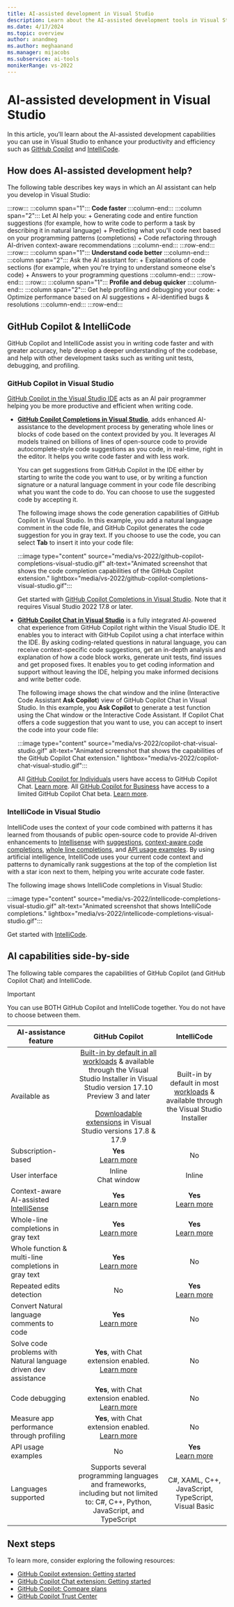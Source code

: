 ```yaml
---
title: AI-assisted development in Visual Studio
description: Learn about the AI-assisted development tools in Visual Studio, such as GitHub Copilot, GitHub Copilot Chat, and IntelliCode, and how they can help you write code more efficiently.
ms.date: 4/17/2024
ms.topic: overview 
author: anandmeg
ms.author: meghaanand
ms.manager: mijacobs
ms.subservice: ai-tools
monikerRange: vs-2022
---
```

# AI-assisted development in Visual Studio

In this article, you’ll learn about the AI-assisted development capabilities you can use in Visual Studio to enhance your productivity and efficiency such as [GitHub Copilot](visual-studio-github-copilot-install-and-states.md) and [IntelliCode](/visualstudio/intellicode/intellicode-visual-studio).

## How does AI-assisted development help?

The following table describes key ways in which an AI assistant can help you develop in Visual Studio: 

:::row::: 
    :::column span="1"::: 
       **Code faster**
    :::column-end::: 
    :::column span="2"::: 
       Let AI help you:
       + Generating code and entire function suggestions (for example, how to write code to perform a task by describing it in natural language)
       + Predicting what you'll code next based on your programming patterns (completions)
       + Code refactoring through AI-driven context-aware recommendations
    :::column-end::: 
:::row-end:::
:::row::: 
    :::column span="1"::: 
        **Understand code better**
    :::column-end::: 
    :::column span="2":::
       Ask the AI assistant for:
        + Explanations of code sections (for example, when you're trying to understand someone else's code)
        + Answers to your programming questions
    :::column-end::: 
:::row-end:::
:::row::: 
    :::column span="1"::: 
        **Profile and debug quicker** 
    :::column-end::: 
    :::column span="2":::
       Get help profiling and debugging your code:
        +  Optimize performance based on AI suggestions
        +  AI-identified bugs & resolutions
    :::column-end::: 
:::row-end:::

## GitHub Copilot & IntelliCode

GitHub Copilot and IntelliCode assist you in writing code faster and with greater accuracy, help develop a deeper understanding of the codebase, and help with other development tasks such as writing unit tests, debugging, and profiling.

### GitHub Copilot in Visual Studio

[GitHub Copilot in the Visual Studio IDE](visual-studio-github-copilot-install-and-states.md) acts as an AI pair programmer helping you be more productive and efficient when writing code.

- **[GitHub Copilot Completions in Visual Studio](visual-studio-github-copilot-extension.md)**, adds enhanced AI-assistance to the development process by generating whole lines or blocks of code based on the context provided by you. It leverages AI models trained on billions of lines of open-source code to provide autocomplete-style code suggestions as you code, in real-time, right in the editor. It helps you write code faster and with less work. 

    You can get suggestions from GitHub Copilot in the IDE either by starting to write the code you want to use, or by writing a function signature or a natural language comment in your code file describing what you want the code to do. You can choose to use the suggested code by accepting it.

    The following image shows the code generation capabilities of GitHub Copilot in Visual Studio. In this example, you add a natural language comment in the code file, and GitHub Copilot generates the code suggestion for you in gray text. If you choose to use the code, you can select **Tab** to insert it into your code file:

    :::image type="content" source="media/vs-2022/github-copilot-completions-visual-studio.gif" alt-text="Animated screenshot that shows the code completion capabilities of the GitHub Copilot extension." lightbox="media/vs-2022/github-copilot-completions-visual-studio.gif":::

    Get started with [GitHub Copilot Completions in Visual Studio](visual-studio-github-copilot-extension.md#using-github-copilot-for-code-completions-and-suggestions). Note that it requires Visual Studio 2022 17.8 or later. 

- **[GitHub Copilot Chat in Visual Studio](visual-studio-github-copilot-chat.md)** is a fully integrated AI-powered chat experience from GitHub Copilot right within the Visual Studio IDE. It enables you to interact with GitHub Copilot using a chat interface within the IDE. By asking coding-related questions in natural language, you can receive context-specific code suggestions, get an in-depth analysis and explanation of how a code block works, generate unit tests, find issues and get proposed fixes. It enables you to get coding information and support without leaving the IDE, helping you make informed decisions and write better code.  
  
  The following image shows the chat window and the inline (Interactive Code Assistant **Ask Copilot**) view of GitHub Copilot Chat in Visual Studio. In this example, you **Ask Copilot** to generate a test function using the Chat window or the Interactive Code Assistant. If Copilot Chat offers a code suggestion that you want to use, you can accept to insert the code into your code file:

  :::image type="content" source="media/vs-2022/copilot-chat-visual-studio.gif" alt-text="Animated screenshot that shows the capabilities of the GitHub Copilot Chat extension." lightbox="media/vs-2022/copilot-chat-visual-studio.gif":::

  All [GitHub Copilot for Individuals](https://docs.github.com/copilot/overview-of-github-copilot/about-github-copilot-for-individuals) users have access to GitHub Copilot Chat. [Learn more](https://github.blog/2023-09-20-github-copilot-chat-beta-now-available-for-all-individuals/#how-developers-can-access-github-copilot-chat-beta).
  All [GitHub Copilot for Business](https://docs.github.com/copilot/overview-of-github-copilot/about-github-copilot-for-business) have access to a limited GitHub Copilot Chat beta. [Learn more](https://github.blog/2023-07-20-github-copilot-chat-beta-now-available-for-every-organization/).

### IntelliCode in Visual Studio

IntelliCode uses the context of your code combined with patterns it has learned from thousands of public open-source code to provide AI-driven enhancements to [Intellisense](using-intellisense.md) with [suggestions](/visualstudio/intellicode/intellicode-suggestions), [context-aware code completions](/visualstudio/intellicode/intellicode-visual-studio#context-aware-code-completions), [whole line completions](/visualstudio/intellicode/visual-studio-whole-line-completions), and [API usage examples](https://devblogs.microsoft.com/visualstudio/intellicode-api-usage-examples). By using artificial intelligence, IntelliCode uses your current code context and patterns to dynamically rank suggestions at the top of the completion list with a star icon next to them, helping you write accurate code faster.

The following image shows IntelliCode completions in Visual Studio:

:::image type="content" source="media/vs-2022/intellicode-completions-visual-studio.gif" alt-text="Animated screenshot that shows IntelliCode completions." lightbox="media/vs-2022/intellicode-completions-visual-studio.gif":::

Get started with [IntelliCode](/visualstudio/intellicode/).

## AI capabilities side-by-side

The following table compares the capabilities of GitHub Copilot (and GitHub Copilot Chat) and IntelliCode.

>[!IMPORTANT]
>You can use BOTH GitHub Copilot and IntelliCode together. You do not have to choose between them.

| **AI-assistance feature** | **GitHub Copilot** | **IntelliCode** |
|---------------------------|:--------------------:|:-----------------:|
| Available as | [Built-in by default in all workloads](visual-studio-github-copilot-install-and-states.md#get-github-copilot-for-visual-studio-2022-version-1710-preview-3-or-later) & available through the Visual Studio Installer in Visual Studio version 17.10 Preview 3 and later <br/><br/> [Downloadable extensions](visual-studio-github-copilot-install-and-states.md#get-github-copilot-for-visual-studio-2022-versions-178-to-179) in Visual Studio versions 17.8 & 17.9| Built-in by default in most [workloads](../install/modify-visual-studio.md#change-workloads-or-individual-components) & available through the Visual Studio Installer |
| Subscription-based | **Yes** <br/>[Learn more](https://docs.github.com/en/billing/managing-billing-for-github-copilot/about-billing-for-github-copilot)| No |
| User interface   | Inline <br/>Chat window | Inline |
| Context-aware AI-assisted [IntelliSense](using-intellisense.md) | **Yes** <br/>[Learn more](visual-studio-github-copilot-extension.md#exploring-github-copilot) | **Yes** <br/>[Learn more](#intellicode-in-visual-studio) |
| Whole-line completions in gray text | **Yes** <br/>[Learn more](visual-studio-github-copilot-extension.md#exploring-github-copilot) | **Yes** <br/>[Learn more](#intellicode-in-visual-studio) |
| Whole function & multi-line completions in gray text | **Yes** <br/>[Learn more](visual-studio-github-copilot-extension.md#how-github-copilot-works) | No |
| Repeated edits detection | No | **Yes** <br/>[Learn more](intellicode-suggestions.md)|
| Convert Natural language comments to code| **Yes** <br/>[Learn more](visual-studio-github-copilot-extension.md#how-github-copilot-works) | No |
| Solve code problems with Natural language driven dev assistance | **Yes**, with Chat extension enabled. <br/>[Learn more](visual-studio-github-copilot-chat.md#use-copilot-chat-in-visual-studio)| No |
| Code debugging | **Yes**, with Chat extension enabled. <br/>[Learn more](../debugger/debug-with-copilot.md)| No |
| Measure app performance through profiling | **Yes**, with Chat extension enabled. <br/>[Learn more](https://devblogs.microsoft.com/visualstudio/simplified-code-refinement-and-debugging-with-github-copilot-chat/#cpu-usage-auto-insights-in-the-profiler) | No |
| API usage examples | No | **Yes** <br/>[Learn more](https://devblogs.microsoft.com/visualstudio/intellicode-api-usage-examples/)|
| Languages supported | Supports several programming languages and frameworks, including but not limited to: C#, C++, Python, JavaScript, and TypeScript| C#, XAML, C++, JavaScript, TypeScript, Visual Basic |

## Next steps

To learn more, consider exploring the following resources:

- [GitHub Copilot extension: Getting started](visual-studio-github-copilot-extension.md)
- [GitHub Copilot Chat extension: Getting started](visual-studio-github-copilot-chat.md)
- [GitHub Copilot: Compare plans](https://github.com/features/copilot)
- [GitHub Copilot Trust Center](https://resources.github.com/copilot-trust-center/)
